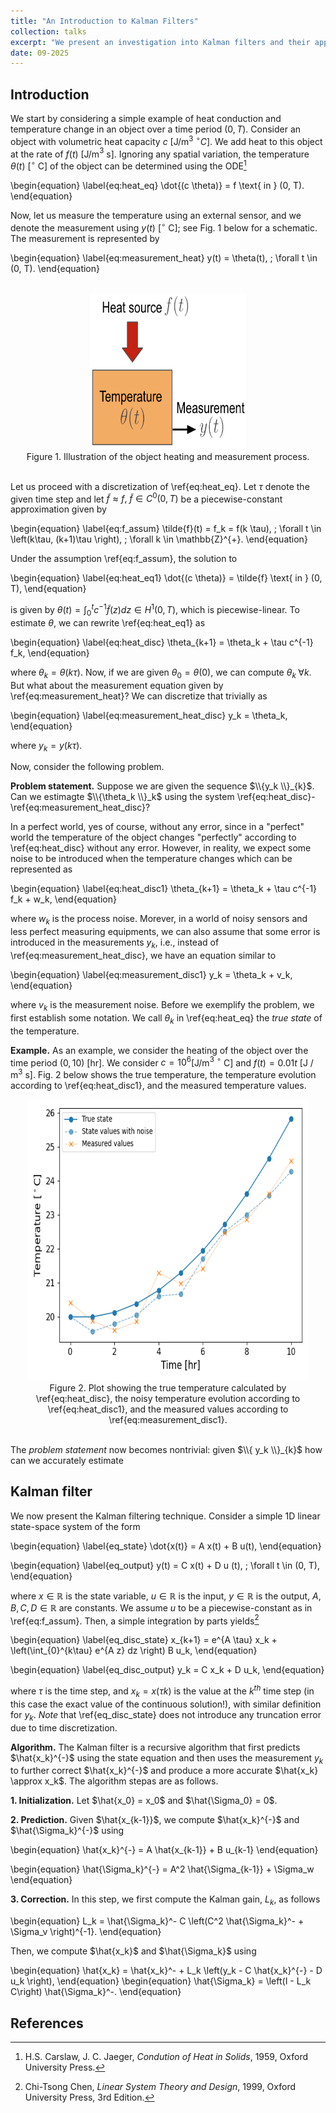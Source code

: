 ```yaml
---
title: "An Introduction to Kalman Filters"
collection: talks
excerpt: "We present an investigation into Kalman filters and their applications in BMS"
date: 09-2025
---
```


## Introduction

We start by considering a simple example of heat conduction and temperature change in an object over a time period $(0, T)$. Consider an object with volumetric heat capacity $c$ [J/m$^3$ $^\circ C$]. We add heat to this object at the rate of $f(t)$ [J/m$^3$ s]. Ignoring any spatial variation, the temperature $\theta(t)$ [$^\circ$ C] of the object can be determined using the ODE[^1]

\begin{equation}
\label{eq:heat_eq}
 \dot{(c \theta)} = f \text{ in } (0, T).
\end{equation}

Now, let us measure the temperature using an external sensor, and we denote the measurement using $y(t)$ [$^\circ$ C]; see Fig. 1 below for a schematic. The measurement is represented by

\begin{equation}
\label{eq:measurement_heat}
y(t) = \theta(t), \; \forall t \in (0, T).
\end{equation}

<br>

<div align="center">
<img src='/images/Kalman_filter/heat_kalman_filter_example.png' width='250' height='250'>
</div>
<div align = "center">
Figure 1. Illustration of the object heating and measurement process.
</div>

<br>

Let us proceed with a discretization of \ref{eq:heat_eq}. Let $\tau$ denote the given time step and let $\tilde{f} \approx f, \; \tilde{f} \in C^0(0, T)$ be a piecewise-constant approximation given by

\begin{equation}
\label{eq:f_assum}
\tilde{f}(t) = f_k = f(k \tau), \; \forall t \in \left(k\tau, (k+1)\tau \right), \; \forall k \in \mathbb{Z}^{+}.
\end{equation}

Under the assumption \ref{eq:f_assum}, the solution to 

\begin{equation}
\label{eq:heat_eq1}
\dot{(c \theta)} = \tilde{f} \text{ in } (0, T),
\end{equation}

is given by $\theta(t) = \int_0^t c^{-1} \tilde{f}(z)dz \in H^1(0, T)$, which is piecewise-linear. To estimate $\theta$, we can rewrite \ref{eq:heat_eq1} as

\begin{equation}
\label{eq:heat_disc}
\theta_{k+1} = \theta_k + \tau c^{-1} f_k,
\end{equation}

where $\theta_k = \theta(k \tau)$. Now, if we are given $\theta_0 = \theta(0)$, we can compute $\theta_k \; \forall k$. But what about the measurement equation given by \ref{eq:measurement_heat}? We can discretize that trivially as

\begin{equation}
\label{eq:measurement_heat_disc}
y_k = \theta_k, 
\end{equation}

where $y_k = y(k \tau)$. 

Now, consider the following problem. 

**Problem statement.** Suppose we are given the sequence $\\{y_k \\}_{k}$. Can we estimagte $\\{\theta_k \\}_k$ using the system \ref{eq:heat_disc}-\ref{eq:measurement_heat_disc}?

In a perfect world, yes of course, without any error, since in a "perfect" world the temperature of the object changes "perfectly" according to \ref{eq:heat_disc} without any error. However, in reality, we expect some noise to be introduced when the temperature changes which can be represented as

\begin{equation}
\label{eq:heat_disc1}
\theta_{k+1} = \theta_k + \tau c^{-1} f_k + w_k,
\end{equation}

where $w_k$ is the process noise. Morever, in a world of noisy sensors and less perfect measuring equipments, we can also assume that some error is introduced in the measurements $y_k$, i.e., instead of \ref{eq:measurement_heat_disc}, we have an equation similar to 

\begin{equation}
\label{eq:measurement_disc1}
y_k = \theta_k + v_k,
\end{equation}

where $v_k$ is the measurement noise. Before we exemplify the problem, we first establish some notation. We call $\theta_k$ in \ref{eq:heat_eq} the *true state* of the temperature. 

**Example.** As an example, we consider the heating of the object over the time period $(0, 10)$ [hr]. We consider $c = 10^6$[J/m$^3$ $^\circ$ C] and $f(t) = 0.01 t$  [J / m$^3$ s]. Fig. 2 below shows the true temperature, the temperature evolution according to \ref{eq:heat_disc1}, and the measured temperature values. 


<div align="center">
<img src='/images/Kalman_filter/heat_ex_temperature.png' width='450' height='450'>
</div>

<div align = "center">
 Figure 2. Plot showing the true temperature calculated by \ref{eq:heat_disc}, the noisy temperature evolution according to \ref{eq:heat_disc1}, and the measured values according to \ref{eq:measurement_disc1}.  
</div>

<br>

The *problem statement* now becomes nontrivial: given $\\{ y_k \\}_{k}$ how can we accurately estimate 

## Kalman filter

We now present the Kalman filtering technique. Consider a simple 1D linear state-space system of the form 

\begin{equation}
\label{eq_state}
\dot{x(t)} = A x(t) + B u(t),
\end{equation}

\begin{equation}
\label{eq_output}
y(t) = C x(t) + D u (t), \; \forall t \in (0, T),
\end{equation}

where $x \in \mathbb{R}$ is the state variable, $u \in \mathbb{R}$ is the input, $y \in \mathbb{R}$ is the output, $A, B, C, D \in \mathbb{R}$ are constants. We assume $u$ to be a piecewise-constant as in \ref{eq:f_assum}. Then, a simple integration by parts yields[^2]

\begin{equation}
\label{eq_disc_state}
x_{k+1} = e^{A \tau} x_k + \left(\int_{0}^{k\tau} e^{A z} dz \right) B u_k,
\end{equation}

\begin{equation}
\label{eq_disc_output}
y_k = C x_k + D u_k,
\end{equation}

where $\tau$ is the time step, and $x_k = x(\tau k)$ is the value at the $k^{th}$ time step (in this case the exact value of the continuous solution!), with similar definition for $y_k$. *Note* that \ref{eq_disc_state} does not introduce any truncation error due to time discretization.

**Algorithm.** The Kalman filter is a recursive algorithm that first predicts $\hat{x_k}^{-}$ using the state equation and then uses the measurement $y_k$ to further correct $\hat{x_k}^{-}$ and produce a more accurate $\hat{x_k} \approx x_k$. The algorithm stepas are as follows.

**1. Initialization.** Let $\hat{x_0} = x_0$ and $\hat{\Sigma_0} = 0$.

**2. Prediction.** Given $\hat{x_{k-1}}$, we compute $\hat{x_k}^{-}$ and $\hat{\Sigma_k}^{-}$ using 

\begin{equation}
\hat{x_k}^{-} = A \hat{x_{k-1}} + B u_{k-1}
\end{equation}

\begin{equation}
\hat{\Sigma_k}^{-} = A^2 \hat{\Sigma_{k-1}} + \Sigma_w
\end{equation}

**3. Correction.** In this step, we first compute the Kalman gain, $L_k$, as follows

\begin{equation}
L_k = \hat{\Sigma_k}^- C \left(C^2 \hat{\Sigma_k}^- + \Sigma_v \right)^{-1}.
\end{equation}

Then, we compute $\hat{x_k}$ and $\hat{\Sigma_k}$ using 

\begin{equation}
\hat{x_k} = \hat{x_k}^- + L_k \left(y_k - C \hat{x_k}^{-} - D u_k \right),
\end{equation}
\begin{equation}
\hat{\Sigma_k} = \left(I - L_k C\right) \hat{\Sigma_k}^-.
\end{equation}

## References
[^1]: H.S. Carslaw, J. C. Jaeger, *Condution of Heat in Solids*, 1959, Oxford University Press.
[^2]: Chi-Tsong Chen, *Linear System Theory and Design*, 1999, Oxford University Press, 3rd Edition.
[^3]: Gregory L. Plett, *Extended Kalman filtering for battery management systems of LiPB-based HEV battery packs, Part 1, Background*, 2004, Journal of Power Sources.
